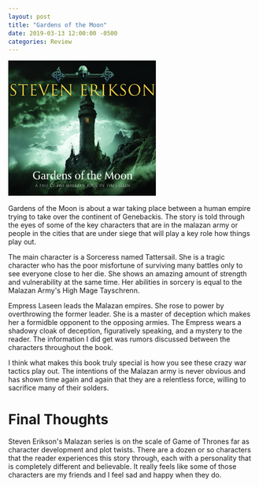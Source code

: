 ```yaml
---
layout: post
title: "Gardens of the Moon"
date: 2019-03-13 12:00:00 -0500
categories: Review
---
```



<img src='/assets/images/2019/march/gardens-of-the-moon.png' alt="drawing" width="300"/>

Gardens of the Moon is about a war taking place between a human empire trying to take over the continent of Genebackis. The story is told through the eyes of some of the key characters that are in the malazan army or people in the cities that are under siege that will play a key role how things play out. 

The main character is a Sorceress named Tattersail. She is a tragic character who has the poor misfortune of surviving many battles only to see everyone close to her die. She shows an amazing amount of strength and vulnerability at the same time. Her abilities in sorcery is equal to the Malazan Army's High Mage Tayschrenn. 

Empress Laseen leads the Malazan empires. She rose to power by overthrowing the former leader. She is a master of deception which makes her a formidble opponent to the opposing armies. The Empress wears a shadowy cloak of deception, figuratively speaking, and a mystery to the reader. The information I did get was rumors discussed between the characters throughout the book.

I think what makes this book truly special is how you see these crazy war tactics play out. The intentions of the Malazan army is never obvious and has shown time again and again that they are a relentless force, willing to sacrifice many of their solders.

# Final Thoughts
Steven Erikson's Malazan series is on the scale of Game of Thrones far as character development and plot twists. There are a dozen or so characters that the reader experiences this story through, each with a personality that is completely different and believable. It really feels like some of those characters are my friends and I feel sad and happy when they do. 